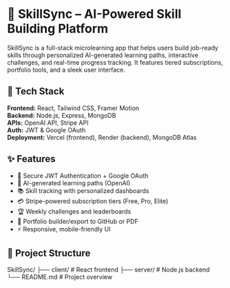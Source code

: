 # 🚀 SkillSync – AI-Powered Skill Building Platform

SkillSync is a full-stack microlearning app that helps users build job-ready skills through personalized AI-generated learning paths, interactive challenges, and real-time progress tracking. It features tiered subscriptions, portfolio tools, and a sleek user interface.

## 🔧 Tech Stack

**Frontend:** React, Tailwind CSS, Framer Motion  
**Backend:** Node.js, Express, MongoDB  
**APIs:** OpenAI API, Stripe API  
**Auth:** JWT & Google OAuth  
**Deployment:** Vercel (frontend), Render (backend), MongoDB Atlas

## ✨ Features

- 🔐 Secure JWT Authentication + Google OAuth
- 🧠 AI-generated learning paths (OpenAI)
- 📚 Skill tracking with personalized dashboards
- 💳 Stripe-powered subscription tiers (Free, Pro, Elite)
- 🏆 Weekly challenges and leaderboards
- 📁 Portfolio builder/export to GitHub or PDF
- ⚡ Responsive, mobile-friendly UI

## 📁 Project Structure
SkillSync/
├── client/ # React frontend
├── server/ # Node.js backend
└── README.md # Project overview
